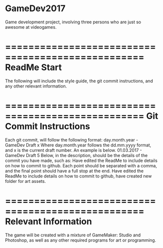 # GameDev2017
Game development project, involving three persons who are just so awesome at videogames.



==================================================
ReadMe Start
==================================================
The following will include the style guide, the git commit instructions, and any other relevant information.




==================================================
Git Commit Instructions
==================================================
Each git commit, will follow the following format:
    day.month.year - GameDev Draft x
Where day.month.year follows the dd.mm.yyyy format, and x is the current draft number. An example is below.
    01.03.2017 - GameDev Draft 5
Below, in the description, should be the details of the commit you have made, such as:
    Have edited the ReadMe to include details on how to commit to github.
Each point should be separated with a comma, and the final point should have a full stop at the end.
    Have edited the ReadMe to include details on how to commit to github, have created new folder for art assets.
	



==================================================
Relevant Information
==================================================
The game will be created with a mixture of GameMaker: Studio and Photoshop, as well as any other required programs for art or programming.